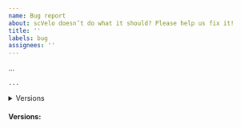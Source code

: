 ```yaml
---
name: Bug report
about: scVelo doesn’t do what it should? Please help us fix it!
title: ''
labels: bug
assignees: ''
---
```


<!-- Description of the bug: -->
...

<!-- Reproducible example in the code block below (if applicable, else delete): -->
```python
...
```

<!-- Error output in the code block below (if applicable, else delete): -->
<details>
<summary> Versions</summary>
```pytb
...
```
</details>

#### Versions:
<!-- Output of scv.logging.print_versions() -->
> 
